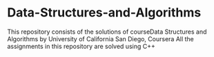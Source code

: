# Data-Structures-and-Algorithms
This repository consists of the solutions of courseData Structures and Algorithms by University of California San Diego, Coursera
All the assignments in this repository are solved using C++
